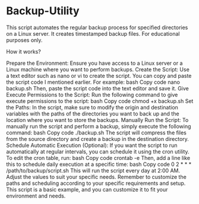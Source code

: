 # Backup-Utility
This script  automates the regular backup process for specified directories on a Linux server. It creates timestamped backup files. For educational purposes only.





How it works?



Prepare the Environment:
Ensure you have access to a Linux server or a Linux machine where you want to perform backups.
Create the Script:
Use a text editor such as nano or vi to create the script. You can copy and paste the script code I mentioned earlier. For example:
bash
Copy code
nano backup.sh
Then, paste the script code into the text editor and save it.
Give Execute Permissions to the Script:
Run the following command to give execute permissions to the script:
bash
Copy code
chmod +x backup.sh
Set the Paths:
In the script, make sure to modify the origin and destination variables with the paths of the directories you want to back up and the location where you want to store the backups.
Manually Run the Script:
To manually run the script and perform a backup, simply execute the following command:
bash
Copy code
./backup.sh
The script will compress the files from the source directory and create a backup in the destination directory.
Schedule Automatic Execution (Optional):
If you want the script to run automatically at regular intervals, you can schedule it using the cron utility. To edit the cron table, run:
bash
Copy code
crontab -e
Then, add a line like this to schedule daily execution at a specific time:
bash
Copy code
0 2 * * * /path/to/backup/script.sh
This will run the script every day at 2:00 AM. Adjust the values to suit your specific needs.
Remember to customize the paths and scheduling according to your specific requirements and setup. This script is a basic example, and you can customize it to fit your environment and needs.

